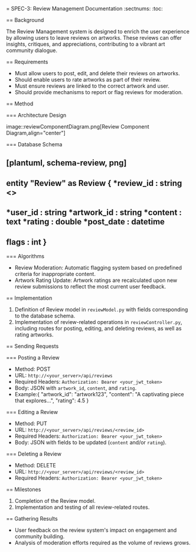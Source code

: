 = SPEC-3: Review Management Documentation
:sectnums:
:toc:

== Background

The Review Management system is designed to enrich the user experience by allowing users to leave reviews on artworks. These reviews can offer insights, critiques, and appreciations, contributing to a vibrant art community dialogue.

== Requirements

* Must allow users to post, edit, and delete their reviews on artworks.
* Should enable users to rate artworks as part of their review.
* Must ensure reviews are linked to the correct artwork and user.
* Should provide mechanisms to report or flag reviews for moderation.

== Method

=== Architecture Design

image::reviewComponentDiagram.png[Review Component Diagram,align="center"]

=== Database Schema

[plantuml, schema-review, png]
----
entity "Review" as Review {
  *review_id : string <<generated>>
  --
  *user_id : string
  *artwork_id : string
  *content : text
  *rating : double
  *post_date : datetime
  --
  flags : int
}
----

=== Algorithms

* Review Moderation: Automatic flagging system based on predefined criteria for inappropriate content.
* Artwork Rating Update: Artwork ratings are recalculated upon new review submissions to reflect the most current user feedback.

== Implementation

1. Definition of Review model in `reviewModel.py` with fields corresponding to the database schema.
2. Implementation of review-related operations in `reviewController.py`, including routes for posting, editing, and deleting reviews, as well as rating artworks.

== Sending Requests

=== Posting a Review

- Method: POST
- URL: `http://<your_server>/api/reviews`
- Required Headers: `Authorization: Bearer <your_jwt_token>`
- Body: JSON with `artwork_id`, `content`, and `rating`.
- Example:{
    "artwork_id": "artwork123",
    "content": "A captivating piece that explores...",
    "rating": 4.5
    }


=== Editing a Review

- Method: PUT
- URL: `http://<your_server>/api/reviews/<review_id>`
- Required Headers: `Authorization: Bearer <your_jwt_token>`
- Body: JSON with fields to be updated (`content` and/or `rating`).

=== Deleting a Review

- Method: DELETE
- URL: `http://<your_server>/api/reviews/<review_id>`
- Required Headers: `Authorization: Bearer <your_jwt_token>`

== Milestones

1. Completion of the Review model.
2. Implementation and testing of all review-related routes.

== Gathering Results

* User feedback on the review system's impact on engagement and community building.
* Analysis of moderation efforts required as the volume of reviews grows.
